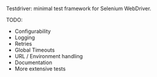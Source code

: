 Testdriver: minimal test framework for Selenium WebDriver.

TODO:
* Configurability
* Logging
* Retries
* Global Timeouts
* URL / Environment handling
* Documentation
* More extensive tests

